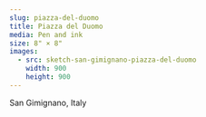 ```yaml
---
slug: piazza-del-duomo
title: Piazza del Duomo
media: Pen and ink 
size: 8" × 8"
images:
  - src: sketch-san-gimignano-piazza-del-duomo
    width: 900
    height: 900
---
```

San Gimignano, Italy
